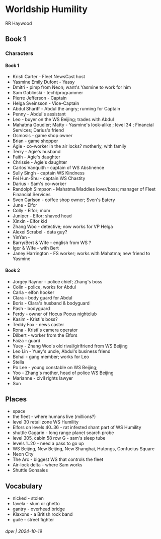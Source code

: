 # Worldship Humility

RR Haywood

## Book 1

### Characters

#### Book 1

* Kristi Carter - Fleet NewsCast host
* Yasmine Emily Dufont - Yassy
* Dmitri - pimp from Neon; want's Yasmine to work for him
* Sam Gablinski - tech/programmer
* Pierre Jefferson - Captain
* Helga Sveinsson - Vice-Captain 
* Abdul Shariff - Abdul the angry; running for Captain
* Penny - Abdul's assistant
* Leo - buyer on the WS Beijing; trades with Abdul
* Mahatma Goudier; Matty - Yasmine's look-alike ; level 34 ; Financial Services; Darius's friend
* Osmosis - game shop owner
* Brian - game shopper
* Agie - co-worker in the air locks? motherly, with family
* Terry - Agie's husband
* Faith - Agie's daughter
* Chrissie - Agie's daughter
* Carlos Vanquith - captain of WS Abstinence
* Sully Singh - captain WS Kindness
* Fei Hun-Shu - captain WS Chastity
* Darius - Sam's co-worker
* Randolph Simpson - Mahatma/Maddies lover/boss; manager of Fleet Financial Services
* Sven Carlson - coffee shop owner; Sven's Eatery
* June - Elfor
* Colly - Elfor; mom
* Juniper - Elfor; shaved head
* Xinxin - Elfor kid
* Zhang Woo - detective; now works for VP Helga
* Alexei Scrabel - data guy?
* YinYan - 
* Barry/Bert & Wife - english from WS ?
* Igor & Wife - with Bert
* Janey Harrington - FS worker; works with Mahatma; new friend to Yasmine

#### Book 2

* Jorgey Raynor - police chief; Zhang's boss
* Colin - police, works for Abdul
* Carla - elfon hooker
* Clara - body guard for Abdul
* Boris - Clara's husband & bodyguard
* Pash - bodyguard
* Ferdy - owner of Hocus Pocus nightclub
* Kasim - Kristi's boss?
* Teddy Fox - news caster
* Rona - Kristi's camera operator
* Dilbert - worker from the Elfors
* Faiza - guard
* Yuey - Zhang Woo's old rival/girlfriend from WS Beijing
* Leo Lin - Yuey's uncle, Abdul's business friend
* Bohai - gang member; works for Leo
* Stella
* Po Lee - young constable on WS Beijing;
* Yoo - Zhang's mother, head of police WS Beijing
* Marianne - civil rights lawyer
* Sun

## Places

* space
* the fleet - where humans live (millions?)
* level 30 retail zone WS Humility
* Elfors on levels 40..36 - rat infested shant part of WS Humility
* shuttle Gagarin - long range planet search probe
* level 305, cabin 58 row G - sam's sleep tube
* levels 1..20 - need a pass to go up
* WS Beijing, New Beijing, New Shanghai, Hutongs, Confucius Square
* Neon City
* The Arc - biggest WS that controls the fleet
* Air-lock delta - where Sam works
* Shuttle Gonsales

## Vocabulary

* nicked - stolen
* favela - slum or ghetto
* gantry - overhead bridge
* Klaxons - a British rock band
* guile - street fighter

###### dpw | 2024-10-19


